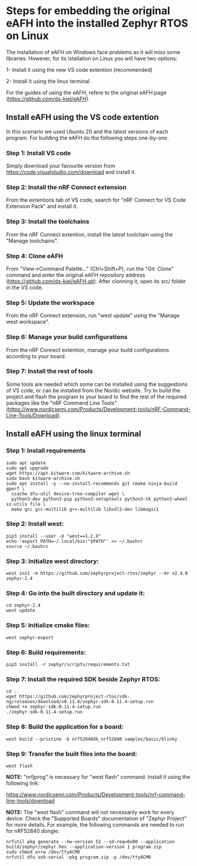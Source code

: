 # Steps for embedding the original eAFH into the installed Zephyr RTOS on Linux
The installation of eAFH on Windows face problems as it will miss some libraries. However, for its istallation on Linux you will have two options:

1- Install it using the new VS code extention (recommended)

2- Install it using the linux terminal

For the guides of using the eAFH, refere to the original eAFH page (https://github.com/ds-kiel/eAFH).

## Install eAFH using the VS code extention
In this scenario we used Ubuntu 20 and the latest versions of each program. For building the eAFH do the following steps one-by-one.

### Step 1: Install VS code
Simply download your favourite version from https://code.visualstudio.com/download and install it.

### Step 2: Install the nRF Connect extension
From the extentions tab of VS code, search for "nRF Connect for VS Code Extension Pack" and install it.

### Step 3: Install the toolchains
From the nRF Connect extention, install the latest toolchain using the "Manage toolchains".

### Step 4: Clone eAFH
From "View->Command Palette..." (Ctrl+Shift+P), run the "Git: Clone" command and enter the original eAFH repository address (https://github.com/ds-kiel/eAFH.git). After clonning it, open its src/ folder in the VS code.

### Step 5: Update the workspace
From the nRF Connect extension, run "west update" using the "Manage west workspace".

### Step 6: Manage your build configurations
From the nRF Connect extention, manage your build configurations according to your board.

### Step 7: Install the rest of tools
Some tools are needed which some can be installed using the suggestions of VS code, or can be installed from the Nordic website. Try to build the project and flash the program to your board to find the rest of the required packages like the "nRF Command Line Tools" (https://www.nordicsemi.com/Products/Development-tools/nRF-Command-Line-Tools/Download).

## Install eAFH using the linux terminal
### Step 1: Install requirements
```
sudo apt update
sudo apt upgrade
wget https://apt.kitware.com/kitware-archive.sh
sudo bash kitware-archive.sh
sudo apt install -y --no-install-recommends git cmake ninja-build gperf \
  ccache dfu-util device-tree-compiler wget \
  python3-dev python3-pip python3-setuptools python3-tk python3-wheel xz-utils file \
  make gcc gcc-multilib g++-multilib libsdl2-dev libmagic1
```

### Step 2: Install west:
```
pip3 install --user -U "west==1.2.0"
echo 'export PATH=~/.local/bin:"$PATH"' >> ~/.bashrc
source ~/.bashrc
```

### Step 3: Initialize west directory:
```
west init -m https://github.com/zephyrproject-rtos/zephyr --mr v2.4.0 zephyr-2.4
```

### Step 4: Go into the built directory and update it:
```
cd zephyr-2.4
west update
```

### Step 5: Initialize cmake files:
```
west zephyr-export
```

### Step 6: Build requirements:
```
pip3 install -r zephyr/scripts/requirements.txt
```

### Step 7: Install the required SDK beside Zephyr RTOS:
```
cd ..
wget https://github.com/zephyrproject-rtos/sdk-ng/releases/download/v0.11.4/zephyr-sdk-0.11.4-setup.run
chmod +x zephyr-sdk-0.11.4-setup.run
./zephyr-sdk-0.11.4-setup.run
```

### Step 8: Build the application for a board:
```
west build --pristine -b nrf52840dk_nrf52840 samples/basic/blinky
```

### Step 9: Transfer the built files into the board:
```
west flash
```

**NOTE:** "nrfjprog" is necessary for "west flash" command. Install it using the following link:

https://www.nordicsemi.com/Products/Development-tools/nrf-command-line-tools/download

**NOTE:** The "west flash" command will not necessarily work for every device. Check the "Supported Boards" documentation of "Zephyr Project" for more details. For example, the following commands are needed to run for nRF52840 dongle:
```
nrfutil pkg generate --hw-version 52 --sd-req=0x00 --application build/zephyr/zephyr.hex --application-version 1 program.zip
sudo chmod a+rw /dev/ttyACM0
nrfutil dfu usb-serial -pkg program.zip -p /dev/ttyACM0
```
